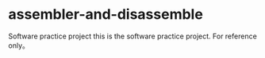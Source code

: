 # assembler-and-disassemble
Software practice project 
this is the software practice project.
For reference only。
